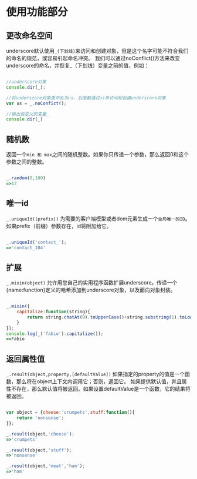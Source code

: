 # 使用功能部分

## 更改命名空间
underscore默认使用`_(下划线)`来访问和创建对象，但是这个名字可能不符合我们的命名的规范，或容易引起命名冲突。
我们可以通过noConflict()方法来改变underscore的命名，并恢复_（下划线）变量之前的值，例如：
```javascript

//underscore对象
console.dir(_);

//将underscore对象重命名为us，后面都通过us来访问和创建underscore对象
var us = _.noConfict();

//输出自定义的变量_
console.dir(_)

```

## 随机数
返回一个`min 和 max`之间的随机整数。如果你只传递一个参数，那么返回0和这个参数之间的整数。
```javascript

_.random(0,100)
=>12

```

## 唯一id
`_.uniqueId([prefix])`
为需要的客户端模型或者dom元素生成一个`全局唯一的ID`。如果prefix（前缀）参数存在，id将附加给它。
```javascript

_.uniqueId('contact_');
=>'contact_104'

```

## 扩展
`_.mixin(object)`
允许用您自己的实用程序函数扩展underscore。传递一个{name:function}定义的哈希添加到underscore对象，以及面向对象封装。
```javascript

_.mixin({
	capitalize:function(string){
		return string.chatAt(0).toUpperCase()+string.substring(1).toLowerCase();
	}
});
console.log(_('fabio').capitalize());
=>Fabio

```

## 返回属性值
`_.result(object,property,[defaultValue])`
如果指定的property的值是一个函数，那么将在object上下文内调用它；否则，返回它。
如果提供默认值，并且属性不存在，那么默认值将被返回。如果设置defaultValue是一个函数，它的结果将被返回。
```javascript

var object = {cheese:'crumpets',stuff:function(){
	return 'nonsense';
}};

_.result(object,'cheese');
=>'crumpets'

_.result(object,'stuff');
=>'nonsense'

_.result(object,'meat','ham');
=>'ham'

```

